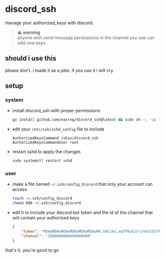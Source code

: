# discord_ssh
manage your authorized_keys with discord.

> **⚠️ warning**  
> anyone with send message permissions in the channel you use can add new keys

## should i use this
please don't. i made it as a joke. if you use it i will cry.

## setup
### system
  - install discord_ssh with proper permissions
    ```sh
    go install github.com/easrng/discord_ssh@latest && sudo sh -c 'cp '"${GOPATH:-$HOME/go}"'/bin/discord_ssh /sbin/discord_ssh && chmod 700 /sbin/discord_ssh'
    ```
  - edit your `/etc/ssh/sshd_config` file to include
    ```
    AuthorizedKeysCommand /sbin/discord_ssh
    AuthorizedKeysCommandUser root
    ```
  - restart sshd to apply the changes
    ```sh
    sudo systemctl restart sshd
    ```
### user
  - make a file named `~/.ssh/config_discord` that only your account can access
    ```sh
    touch ~/.ssh/config_discord
    chmod 600 ~/.ssh/config_discord
    ```
  - edit it to include your discord bot token and the id of the channel that will contain your authorized keys
    ```json
    {
        "token": "MDAwMDAwMDAwMDAwMDAwMDAwMA.GACckG.eqfP9yG2Irjn6tdJG7Y5LU5OWFSjzdHwTEPomQ",
        "channel": "1000000000000000000"
    }
    ```
that's it, you're good to go